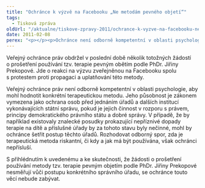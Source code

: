 ```yaml
---
title: "Ochránce k výzvě na Facebooku „Ne metodám pevného objetí“"
tags:
  - Tisková zpráva
oldUrl: "/aktualne/tiskove-zpravy-2011/ochrance-k-vyzve-na-facebooku-ne-metodam-pevneho-objeti"
date: 2011-02-08
perex: "<p></p><p>Ochránce není odborně kompetentní v oblasti psychologie, aby mohl rozhodovat odborný spor o to, zda je určitá terapeutická metoda riskantní, či kdy a za jakých podmínek má být používána.</p>"
---
```


<!-- imported from the old website -->

<p>Veřejný ochránce práv obdržel v poslední době několik totožných žádostí o prošetření používání tzv. terapie pevným obětím podle PhDr. Jiřiny Prekopové. Jde o reakci na výzvu zveřejněnou na Facebooku spolu s protestem proti propagaci a uplatňování této metody.</p><p>Veřejný ochránce práv není odborně kompetentní v oblasti psychologie, aby mohl hodnotit konkrétní terapeutickou metodu. Jeho působnost je zákonem vymezena jako ochrana osob před jednáním úřadů a dalších institucí vykonávajících státní správu, pokud je jejich činnost v rozporu s právem, principy demokratického právního státu a dobré správy. V případě, že by například existovaly znalecké posudky prokazující nepříznivé dopady terapie na dítě a příslušné úřady by za tohoto stavu byly nečinné, mohl by ochránce šetřit postup těchto úřadů. Rozhodovat odborný spor, zda je terapeutická metoda riskantní, či kdy a jak má být používána, však ochránci nepřísluší. </p><p>S přihlédnutím k uvedenému a ke skutečnosti, že žádosti o prošetření používání metody tzv. terapie pevným objetím podle PhDr. Jiřiny Prekopové nesměřují vůči postupu konkrétního správního úřadu, se ochránce touto věcí nebude zabývat.</p>
